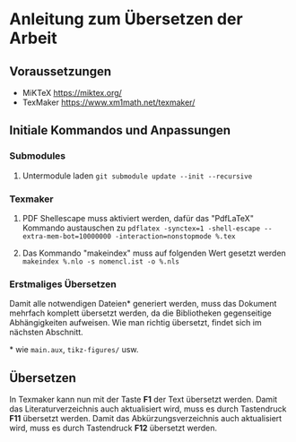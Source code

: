 # Anleitung zum Übersetzen der Arbeit

## Voraussetzungen

 - MiKTeX
	https://miktex.org/
 - TexMaker
	https://www.xm1math.net/texmaker/
	
## Initiale Kommandos und Anpassungen

### Submodules

 1. Untermodule laden
 	`git submodule update --init --recursive`

### Texmaker

 1. PDF Shellescape muss aktiviert werden, dafür das "PdfLaTeX" Kommando austauschen zu
	`pdflatex -synctex=1 -shell-escape --extra-mem-bot=10000000 -interaction=nonstopmode %.tex`

 2. Das Kommando "makeindex" muss auf folgenden Wert gesetzt werden
	`makeindex %.nlo -s nomencl.ist -o %.nls`

### Erstmaliges Übersetzen

Damit alle notwendigen Dateien\* generiert werden, muss das Dokument mehrfach komplett übersetzt werden, da die Bibliotheken gegenseitige Abhängigkeiten aufweisen. Wie man richtig übersetzt, findet sich im nächsten Abschnitt.

\* wie `main.aux`, `tikz-figures/` usw.

## Übersetzen

In Texmaker kann nun mit der Taste **F1** der Text übersetzt werden.
Damit das Literaturverzeichnis auch aktualisiert wird, muss es durch Tastendruck **F11** übersetzt werden.
Damit das Abkürzungsverzeichnis auch aktualisiert wird, muss es durch Tastendruck **F12** übersetzt werden.

